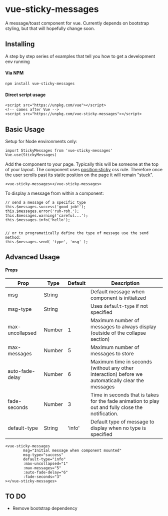  # vue-sticky-messages

A message/toast component for vue. Currently depends on bootstrap styling, but that will hopefully change soon.

## Installing

A step by step series of examples that tell you how to get a development env running

#### Via NPM
```
npm install vue-sticky-messages
```
#### Direct script usage
```
<script src="https://unpkg.com/vue"></script>
<!-- comes after Vue -->
<script src="https://unpkg.com/vue-sticky-messages"></script>
```

## Basic Usage

Setup for Node environments only:
```
import StickyMessages from 'vue-sticky-messages'
Vue.use(StickyMessages)
```

Add the component to your page. Typically this will be someone at the top of your layout. The component uses [position:sticky](https://developer.mozilla.org/en-US/docs/Web/CSS/position#Types_of_positioning) css rule. Therefore once the user scrolls past its static position on the page it will remain "stuck". 
```
<vue-sticky-messages></vue-sticky-messages>
```

To display a message from within a component:
```
// send a message of a specific type
this.$messages.success('good job!');
this.$messages.error('ruh-roh.');
this.$messages.warning('careful...');
this.$messages.info('hello');


// or to programatically define the type of message use the send method:
this.$messages.send( 'type', 'msg' );
```

## Advanced Usage

#### Props

| Prop            | Type   | Default | Description                                                                                        |
|-----------------|--------|---------|----------------------------------------------------------------------------------------------------|
| msg             | String |         | Default message when component is initialized                                                      |
| msg-type        | String |         | Uses `default-type` if not specified                                                               |
| max-uncollapsed | Number | 1       | Maximum number of messages to always display (outside of the collapse section)                     |
| max-messages    | Number | 5       | Maximum number of messages to store                                                                |
| auto-fade-delay | Number | 6       | Maximum time in seconds (without any other interaction) before we automatically clear the messages |
| fade-seconds    | Number | 3       | Time in seconds that is takes for the fade animation to play out and fully close the notification. |
| default-type    | String | 'info'  | Default type of message to display when no type is specified                                       |


```
<vue-sticky-messages
        msg="Initial message when component mounted"
        msg-type="success"
        default-type="info"
        :max-uncollapsed="1"
        :max-messages="5"
        :auto-fade-delay="6"
        :fade-seconds="3"
></vue-sticky-messages>
```

## TO DO
* Remove bootstrap dependency